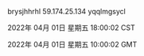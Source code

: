 brysjhhrhl 59.174.25.134 yqqlmgsycl

2022年 04月 01日 星期五 18:00:02 CST

2022年 04月 01日 星期五 10:00:02 GMT
